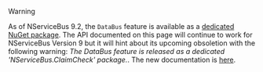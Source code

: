> [!WARNING]
> As of NServiceBus 9.2, the `DataBus` feature is available as a [dedicated NuGet package](https://www.nuget.org/packages/NServiceBus.ClaimCheck/). The API documented on this page will continue to work for NServiceBus Version 9 but it will hint about its upcoming obsoletion with the following warning: *The DataBus feature is released as a dedicated 'NServiceBus.ClaimCheck' package.*.
> The new documentation is [here](/nservicebus/messaging/claimcheck/).